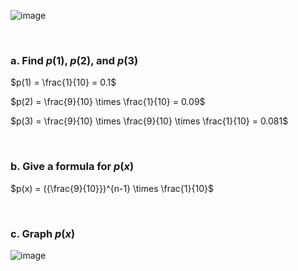 
![image](https://github.com/user-attachments/assets/1a314b28-5176-4415-ac75-e160cedb6119)

<br/>

### a. Find $p(1)$, $p(2)$, and $p(3)$

$p(1) = \frac{1}{10} = 0.1$  

$p(2) = \frac{9}{10} \times \frac{1}{10} = 0.09$  

$p(3) = \frac{9}{10} \times \frac{9}{10} \times \frac{1}{10} = 0.081$  

<br/>

### b. Give a formula for $p(x)$

$p(x) = ({\frac{9}{10}})^{n-1} \times \frac{1}{10}$

<br/>

### c. Graph $p(x)$

![image](https://github.com/user-attachments/assets/895420c5-8b98-42fd-8a31-2909e29ffca5)

<br/>
